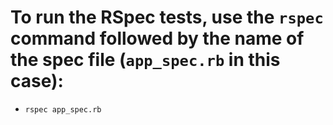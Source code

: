 # To run the RSpec tests, use the `rspec` command followed by the name of the spec file (`app_spec.rb` in this case):

- `rspec app_spec.rb`
